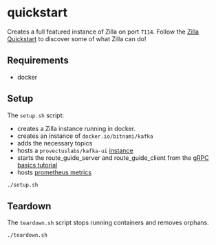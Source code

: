 # quickstart

Creates a full featured instance of Zilla on port `7114`. Follow the [Zilla Quickstart](https://docs.aklivity.io/zilla/latest/quickstart) to discover some of what Zilla can do!

## Requirements

- docker

## Setup

The `setup.sh` script:

- creates a Zilla instance running in docker.
- creates an instance of `docker.io/bitnami/kafka`
- adds the necessary topics
- hosts a `provectuslabs/kafka-ui` [instance](http://localhost:80)
- starts the route_guide_server and route_guide_client from the [gRPC basics tutorial](https://grpc.io/docs/languages/go/basics/)
- hosts [prometheus metrics](http://localhost:7190/metrics)

```bash
./setup.sh
```

## Teardown

The `teardown.sh` script stops running containers and removes orphans.

```bash
./teardown.sh
```

